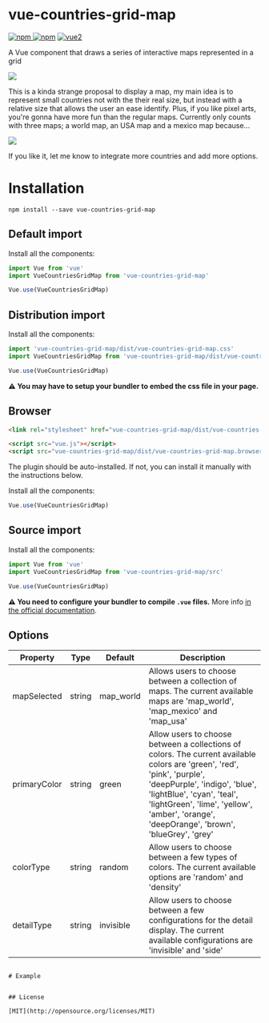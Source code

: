 # vue-countries-grid-map

[![npm](https://img.shields.io/npm/v/vue-countries-grid-map.svg) ![npm](https://img.shields.io/npm/dm/vue-countries-grid-map.svg)](https://www.npmjs.com/package/vue-countries-grid-map)
[![vue2](https://img.shields.io/badge/vue-2.x-brightgreen.svg)](https://vuejs.org/)

A Vue component that draws a series of interactive maps represented in a grid

<img src="https://media.giphy.com/media/LT6uxHelxGeyE9XvUh/giphy.gif" style="max-width: 80%;"/>

This is a kinda strange proposal to display a map, my main idea is to represent small countries not with the their real size, but instead with a relative size that allows the user an ease identify. Plus, if you like pixel arts, you're gonna have more fun than the regular maps.
Currently only counts with three maps; a world map, an USA map and a mexico map because...

<img src="https://i1.wp.com/www.sopitas.com/wp-content/uploads/2018/01/porque-soy-mexicano-guillermo-del-toro.jpg" style="max-width: 80%;"/>

If you like it, let me know to integrate more countries and add more options.

# Installation

```
npm install --save vue-countries-grid-map
```

## Default import

Install all the components:

```javascript
import Vue from 'vue'
import VueCountriesGridMap from 'vue-countries-grid-map'

Vue.use(VueCountriesGridMap)
```

## Distribution import

Install all the components:

```javascript
import 'vue-countries-grid-map/dist/vue-countries-grid-map.css'
import VueCountriesGridMap from 'vue-countries-grid-map/dist/vue-countries-grid-map.common'

Vue.use(VueCountriesGridMap)
```

**⚠️ You may have to setup your bundler to embed the css file in your page.**

## Browser

```html
<link rel="stylesheet" href="vue-countries-grid-map/dist/vue-countries-grid-map.css"/>

<script src="vue.js"></script>
<script src="vue-countries-grid-map/dist/vue-countries-grid-map.browser.js"></script>
```

The plugin should be auto-installed. If not, you can install it manually with the instructions below.

Install all the components:

```javascript
Vue.use(VueCountriesGridMap)
```

## Source import

Install all the components:

```javascript
import Vue from 'vue'
import VueCountriesGridMap from 'vue-countries-grid-map/src'

Vue.use(VueCountriesGridMap)
```

**⚠️ You need to configure your bundler to compile `.vue` files.** More info [in the official documentation](https://vuejs.org/v2/guide/single-file-components.html).

## Options

Property | Type | Default	| Description
-------- | ---- | ------- | -----------
mapSelected | string	| map_world	| Allows users to choose between a collection of maps. The current available maps are 'map_world', 'map_mexico' and 'map_usa'
primaryColor	| string	| green	| Allow users to choose between a collections of colors. The current available colors are 'green', 'red', 'pink', 'purple', 'deepPurple', 'indigo', 'blue', 'lightBlue', 'cyan', 'teal', 'lightGreen', 'lime', 'yellow', 'amber', 'orange', 'deepOrange', 'brown', 'blueGrey', 'grey'
colorType	| string	| random	| Allow users to choose between a few types of colors. The current available options are 'random' and 'density'
detailType	| string	| invisible	| Allow users to choose between a few configurations for the detail display. The current available configurations are 'invisible' and 'side'

```

# Example

```
<template>
  <div id="app">
    <select v-model="selected_option">
      <option v-for="option in mapOptions" v-bind:value="option.value" v-bind:key="option.value">{{option.text}}</option>
    </select>
    <select v-model="selected_color">
      <option v-for="option in colorOptions" v-bind:value="option.value" v-bind:key="option.value">{{option.text}}</option>
    </select>
    <select v-model="selected_type">
      <option v-for="option in typeOptions" v-bind:value="option.value" v-bind:key="option.value">{{option.text}}</option>
    </select>
    <select v-model="selected_detail">
      <option v-for="option in detailOptions" v-bind:value="option.value" v-bind:key="option.value">{{option.text}}</option>
    </select>
    <countries-grid-map 
      :mapSelected="selected_option" 
      :primaryColor="selected_color" 
      :colorType="selected_type"
      :detailType="selected_detail"
      @change-click-node="changeClickNode">
      <template slot="detail">
        <span v-if="actualNode!=null">A description of: {{ actualNode.name }}</span>
      </template>
    </countries-grid-map>
  </div>
</template>

<script>
  import {CountriesGridMap} from 'vue-countries-grid-map';

  export default {
    name: 'app',
    components: {
      CountriesGridMap
    },
    methods: {
      changeClickNode (actualNode) {
        this.actualNode = actualNode
      }
    },
    data: function() {
      return {
        actualNode: null,
        selected_option: 'map_world',
        selected_color: 'purple',
        selected_type: 'random',
        selected_detail: 'invisible',
        mapOptions: [
          { value: 'map_world', text: 'World' },
          { value: 'map_mexico', text: 'México' },
          { value: 'map_usa', text: 'United States of America' }
        ],
        typeOptions: [
          { value: 'random', text: 'Random' },
          { value: 'density', text: 'Density' }
        ],
        detailOptions: [
          { value: 'invisible', text: 'Without Detail' },
          { value: 'side', text: 'Side Detail' }
        ],
        colorOptions: [
          { value: 'red', text: 'Red' },
          { value: 'pink', text: 'Pink' },
          { value: 'purple', text: 'Purple' },
          { value: 'deepPurple', text: 'Deep Purple' },
          { value: 'indigo', text: 'Indigo' },
          { value: 'blue', text: 'Blue' },
          { value: 'lightBlue', text: 'Light Blue' },
          { value: 'cyan', text: 'Cyan' },
          { value: 'teal', text: 'Teal' },
          { value: 'green', text: 'Green' },
          { value: 'lightGreen', text: 'Light Green' },
          { value: 'lime', text: 'Lime' },
          { value: 'yellow', text: 'Yellow' },
          { value: 'amber', text: 'Amber' },
          { value: 'orange', text: 'Orange' },
          { value: 'deepOrange', text: 'Deep Orange' },
          { value: 'brown', text: 'Brown' },
          { value: 'blueGrey', text: 'Blue Grey' },
          { value: 'grey', text: 'Grey' },
        ]
      }
    }
  }
</script>
```

## License

[MIT](http://opensource.org/licenses/MIT)
